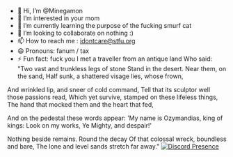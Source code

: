 - 👋 Hi, I’m @Minegamon
- 👀 I’m interested in your mom
- 🌱 I’m currently learning the purpose of the fucking smurf cat
- 💞️ I’m looking to collaborate on nothing :)
- 📫 How to reach me : idontcare@stfu.org
- 😄 Pronouns: fanum / tax
- ⚡ Fun fact: fuck you
I met a traveller from an antique land
Who said: "Two vast and trunkless legs of stone
Stand in the desert. Near them, on the sand,
Half sunk, a shattered visage lies, whose frown,

And wrinkled lip, and sneer of cold command,
Tell that its sculptor well those passions read,
Which yet survive, stamped on these lifeless things,
The hand that mocked them and the heart that fed,

And on the pedestal these words appear:
'My name is Ozymandias, king of kings:
Look on my works, Ye Mighty, and despair!'

Nothing beside remains. Round the decay
Of that colossal wreck, boundless and bare,
The lone and level sands stretch far away."
[![Discord Presence](https://lanyard.cnrad.dev/api/998008076198236230)](https://discord.com/users/998008076198236230)
